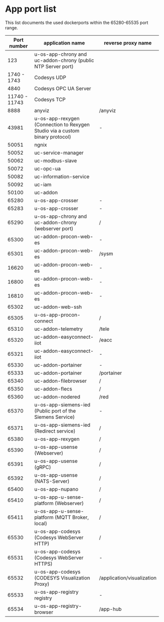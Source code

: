 # App port list

This list documents the used dockerports within the 65280-65535 port range.

| Port number   | application name                                                              | reverse proxy name         |
| ------------- | ----------------------------------------------------------------------------- | -------------------------- |
| 123           | u-os-app-chrony and uc-addon-chrony (public NTP Server port)                  |                            |
| 1740 - 1743   | Codesys UDP                                                                   |                            |
| 4840          | Codesys OPC UA Server                                                         |                            |
| 11740 - 11743 | Codesys TCP                                                                   |                            |
| 8888          | anyviz                                                                        | /anyviz                    |
| 43981         | u-os-app-rexygen (Connection to Rexygen Studio via a custom binary protocol) | -                          |
| 50051         | ngnix                                                                         |                            |
| 50052         | uc-service-manager                                                            |                            |
| 50062         | uc-modbus-slave                                                               |                            |
| 50072         | uc-opc-ua                                                                     |                            |
| 50082         | uc-information-service                                                        |                            |
| 50092         | uc-iam                                                                        |                            |
| 50100         | uc-addon                                                                      |                            |
| 65280         | u-os-app-crosser                                                              | -                          |
| 65283         | u-os-app-crosser                                                              | -                          |
| 65290         | u-os-app-chrony and uc-addon-chrony (webserver port)                          | /                          |
| 65300         | uc-addon-procon-web-es                                                        | -                          |
| 65301         | uc-addon-procon-web-es                                                        | /sysm                      |
| 16620         | uc-addon-procon-web-es                                                        | -                          |
| 16800         | uc-addon-procon-web-es                                                        | -                          |
| 16810         | uc-addon-procon-web-es                                                        | -                          |
| 65302         | uc-addon-web-ssh                                                              |                            |
| 65305         | u-os-app-procon-connect                                                       | /                          |
| 65310         | uc-addon-telemetry                                                            | /tele                      |
| 65320         | uc-addon-easyconnect-iiot                                                     | /eacc                      |
| 65321         | uc-addon-easyconnect-iiot                                                     | -                          |
| 65330         | uc-addon-portainer                                                            | -                          |
| 65333         | uc-addon-portainer                                                            | /portainer                 |
| 65340         | uc-addon-filebrowser                                                          | /                          |
| 65350         | uc-addon-flecs                                                                | /                          |
| 65360         | uc-addon-nodered                                                              | /red                       |
| 65370         | u-os-app-siemens-ied (Public port of the Siemens Service)                     | -                          |
| 65371         | u-os-app-siemens-ied (Redirect service)                                       | /                          |
| 65380         | u-os-app-rexygen                                                              | /                          |
| 65390         | u-os-app-usense (Webserver)                                                   | /                          |
| 65391         | u-os-app-usense (gRPC)                                                        | /                          |
| 65392         | u-os-app-usense (NATS-Server)                                                 | /                          |
| 65400         | u-os-app-nupano                                                               | /                          |
| 65410         | u-os-app-u-sense-platform (Webserver)                                         | /                          |
| 65411         | u-os-app-u-sense-platform (MQTT Broker, local)                                | /                          |
| 65530         | u-os-app-codesys (Codesys WebServer HTTP)                                     | /                          |
| 65531         | u-os-app-codesys (Codesys WebServer HTTPS)                                    | -                          |
| 65532         | u-os-app-codesys (CODESYS Visualization Proxy)                                | /application/visualization |
| 65533         | u-os-app-registry registry                                                    | -                          |
| 65534         | u-os-app-registry-browser                                                     | /app-hub                   |
